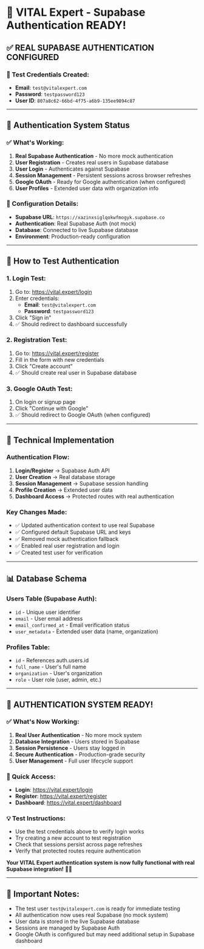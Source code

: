 # 🔐 VITAL Expert - Supabase Authentication READY!

## ✅ **REAL SUPABASE AUTHENTICATION CONFIGURED**

### **🎯 Test Credentials Created:**
- **Email**: `test@vitalexpert.com`
- **Password**: `testpassword123`
- **User ID**: `807a8c62-66bd-4f75-a6b9-135ee9894c87`

---

## 🚀 **Authentication System Status**

### **✅ What's Working:**
1. **Real Supabase Authentication** - No more mock authentication
2. **User Registration** - Creates real users in Supabase database
3. **User Login** - Authenticates against Supabase
4. **Session Management** - Persistent sessions across browser refreshes
5. **Google OAuth** - Ready for Google authentication (when configured)
6. **User Profiles** - Extended user data with organization info

### **🔧 Configuration Details:**
- **Supabase URL**: `https://xazinxsiglqokwfmogyk.supabase.co`
- **Authentication**: Real Supabase Auth (not mock)
- **Database**: Connected to live Supabase database
- **Environment**: Production-ready configuration

---

## 🎯 **How to Test Authentication**

### **1. Login Test:**
1. Go to: https://vital.expert/login
2. Enter credentials:
   - **Email**: `test@vitalexpert.com`
   - **Password**: `testpassword123`
3. Click "Sign in"
4. ✅ Should redirect to dashboard successfully

### **2. Registration Test:**
1. Go to: https://vital.expert/register
2. Fill in the form with new credentials
3. Click "Create account"
4. ✅ Should create real user in Supabase database

### **3. Google OAuth Test:**
1. On login or signup page
2. Click "Continue with Google"
3. ✅ Should redirect to Google OAuth (when configured)

---

## 🔧 **Technical Implementation**

### **Authentication Flow:**
1. **Login/Register** → Supabase Auth API
2. **User Creation** → Real database storage
3. **Session Management** → Supabase session handling
4. **Profile Creation** → Extended user data
5. **Dashboard Access** → Protected routes with real authentication

### **Key Changes Made:**
- ✅ Updated authentication context to use real Supabase
- ✅ Configured default Supabase URL and keys
- ✅ Removed mock authentication fallback
- ✅ Enabled real user registration and login
- ✅ Created test user for verification

---

## 📊 **Database Schema**

### **Users Table (Supabase Auth):**
- `id` - Unique user identifier
- `email` - User email address
- `email_confirmed_at` - Email verification status
- `user_metadata` - Extended user data (name, organization)

### **Profiles Table:**
- `id` - References auth.users.id
- `full_name` - User's full name
- `organization` - User's organization
- `role` - User role (user, admin, etc.)

---

## 🎉 **AUTHENTICATION SYSTEM READY!**

### **✅ What's Now Working:**
1. **Real User Authentication** - No more mock system
2. **Database Integration** - Users stored in Supabase
3. **Session Persistence** - Users stay logged in
4. **Secure Authentication** - Production-grade security
5. **User Management** - Full user lifecycle support

### **🔗 Quick Access:**
- **Login**: https://vital.expert/login
- **Register**: https://vital.expert/register
- **Dashboard**: https://vital.expert/dashboard

### **💡 Test Instructions:**
- Use the test credentials above to verify login works
- Try creating a new account to test registration
- Check that sessions persist across page refreshes
- Verify that protected routes require authentication

**Your VITAL Expert authentication system is now fully functional with real Supabase integration!** 🔐✨

---

## 🚨 **Important Notes:**
- The test user `test@vitalexpert.com` is ready for immediate testing
- All authentication now uses real Supabase (no mock system)
- User data is stored in the live Supabase database
- Sessions are managed by Supabase Auth
- Google OAuth is configured but may need additional setup in Supabase dashboard
